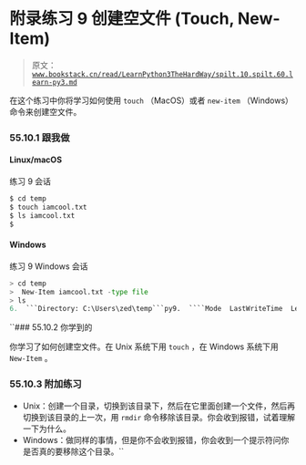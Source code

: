 # 附录练习 9 创建空文件 (Touch, New-Item)

> 原文：[`www.bookstack.cn/read/LearnPython3TheHardWay/spilt.10.spilt.60.learn-py3.md`](https://www.bookstack.cn/read/LearnPython3TheHardWay/spilt.10.spilt.60.learn-py3.md)

在这个练习中你将学习如何使用 `touch` （MacOS）或者 `new-item` （Windows） 命令来创建空文件。

### 55.10.1 跟我做

#### Linux/macOS

练习 9 会话

```py
$ cd temp
$ touch iamcool.txt
$ ls iamcool.txt
$
```

#### Windows

练习 9 Windows 会话

```py
> cd temp
>  New-Item iamcool.txt -type file
> ls
6.  ```Directory: C:\Users\zed\temp```py9.  ````Mode  LastWriteTime  Length  Name```py`10.  ```----  -------------  ------  -----```py11.  ```a---  12/17/2011  9:03 AM      iamcool.txt```py14.  ````>```py`
```

 ``### 55.10.2 你学到的

你学习了如何创建空文件。在 Unix 系统下用 `touch` ，在 Windows 系统下用 `New-Item` 。

### 55.10.3 附加练习

*   Unix：创建一个目录，切换到该目录下，然后在它里面创建一个文件，然后再切换到该目录的上一次，用 `rmdir` 命令移除该目录。你会收到报错，试着理解一下为什么。
*   Windows：做同样的事情，但是你不会收到报错，你会收到一个提示符问你是否真的要移除这个目录。``